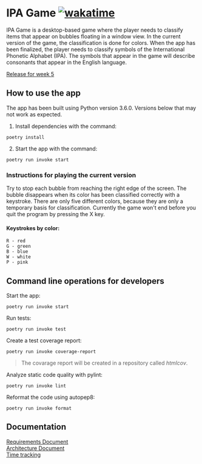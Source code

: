 # IPA Game [![wakatime](https://wakatime.com/badge/github/iosonja/ot-harjoitustyo.svg)](https://wakatime.com/badge/github/iosonja/ot-harjoitustyo)<br>
IPA Game is a desktop-based game where the player needs to classify items that appear on bubbles floating in a window view.
In the current version of the game, the classification is done for colors.
When the app has been finalized, the player needs to classify symbols of the International Phonetic Alphabet (IPA).
The symbols that appear in the game will describe consonants that appear in the English language.

[Release for week 5](https://github.com/iosonja/ot-harjoitustyo/releases/tag/viikko5)

## How to use the app
The app has been built using Python version 3.6.0. Versions below that may not work as expected.

1. Install dependencies with the command:
```
poetry install
```
2. Start the app with the command:
```
poetry run invoke start
```

### Instructions for playing the current version
Try to stop each bubble from reaching the right edge of the screen. The bubble disappears when its color has been classified correctly with a keystroke.
There are only five different colors, because they are only a temporary basis for classification. Currently the game won't end before you quit the program by pressing the X key.
#### Keystrokes by color:
```
R - red
G - green
B - blue
W - white
P - pink
```


## Command line operations for developers
Start the app:
```
poetry run invoke start
```
Run tests:
```
poetry run invoke test
```
Create a test coverage report:
```
poetry run invoke coverage-report
```
>The covarage report will be created in a repository called _htmlcov_.
>
Analyze static code quality with pylint:
```
poetry run invoke lint
```
Reformat the code using autopep8:
```
poetry run invoke format
```

## Documentation

[Requirements Document](https://github.com/iosonja/ot-harjoitustyo/blob/main/documentation/requirements-document.md)<br>
[Architecture Document](https://github.com/iosonja/ot-harjoitustyo/blob/main/documentation/architecture.md)<br>
[Time tracking](https://github.com/iosonja/ot-harjoitustyo/blob/main/documentation/time-tracking.md)<br>
